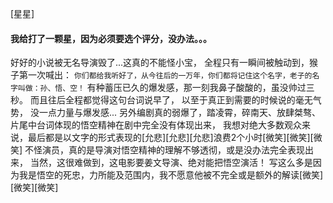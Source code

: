 [星星]
#### 我给打了一颗星，因为必须要选个评分，没办法。。。
好好的小说被无名导演毁了...这真的不能怪小宝，
全程只有一瞬间被触动到，猴子第一次喊出：
`你们都给我听好了，从今往后的一万年，你们都将记住这个名字，老子的名字叫做：孙、悟、空！`
有种蓄压已久的爆发感，那一刻我鼻子酸酸的，虽没帅过三秒。
而且往后全程都觉得这句台词说早了，
以至于真正到需要的时候说的毫无气势，
没一点力量与爆发感...
另外编剧真的弱爆了，踏凌霄，碎南天、放肆桀骜、片尾中台词体现的悟空精神在剧中完全没有体现出来，
我想对绝大多数观众来说，最后都是以文字的形式表现的[允悲][允悲][允悲]浪费2个小时[微笑][微笑][微笑]
不怪演员，真的是导演对悟空精神的理解不够透彻，或是没办法完全表现出来，
当然，这很难做到，这电影要姜文导演、绝对能把悟空演活！
写这么多是因为我是悟空的死忠，力所能及范围内，我不愿意他被不完全或是额外的解读[微笑][微笑][微笑]